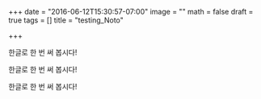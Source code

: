 +++
date = "2016-06-12T15:30:57-07:00"
image = ""
math = false
draft = true
tags = []
title = "testing_Noto"

+++

<div class="noto">한글로 한 번 써 봅시다!</div>

<span lang="ko">한글로 한 번 써 봅시다!</span>

한글로 한 번 써 봅시다!
